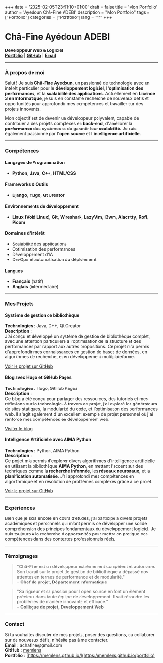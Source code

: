 +++
date = '2025-02-05T23:51:10+01:00'
draft = false
title = 'Mon Portfolio'
author = 'Ayedoun Châ-Fine ADEBI'
description = "Mon Portfolio"
tags = ["Portfolio"]
categories = ["Portfolio"]
lang = "fr"
+++



# **Châ-Fine Ayédoun ADEBI**  
**Développeur Web & Logiciel**  
[**Portfolio**](https://memlens.github.io/) | [**GitHub**](https://github.com/memlens) | [**Email**](mailto:achafine@gmail.com)

---

### **À propos de moi**

Salut ! Je suis **Châ-Fine Ayedoun**, un passionné de technologie avec un intérêt particulier pour le **développement logiciel**, **l'optimisation des performances**, et la **scalabilité des applications**. Actuellement en **Licence 3 en Informatique**, je suis en constante recherche de nouveaux défis et opportunités pour approfondir mes compétences et travailler sur des projets innovants.

Mon objectif est de devenir un développeur polyvalent, capable de contribuer à des projets complexes en **back-end**, d'améliorer la **performance** des systèmes et de garantir leur **scalabilité**. Je suis également passionné par l'**open source** et l'**intelligence artificielle**.

---

### **Compétences**

#### **Langages de Programmation**  
- **Python**, **Java**, **C++**, **HTML/CSS**

#### **Frameworks & Outils**  
- **Django**, **Hugo**, **Qt Creator**

#### **Environnements de développement**  
- **Linux (Void Linux)**, **Git**, **Wireshark**, **LazyVim**, **i3wm**, **Alacritty**, **Rofi**, **Picom**

#### **Domaines d'intérêt**  
- Scalabilité des applications  
- Optimisation des performances  
- Développement d'IA  
- DevOps et automatisation du déploiement

#### **Langues**  
- **Français** (natif)  
- **Anglais** (intermédiaire)

---

### **Mes Projets**

#### **Système de gestion de bibliothèque**  
**Technologies** : Java, C++, Qt Creator  
**Description** :  
J’ai conçu et développé un système de gestion de bibliothèque complet, avec une attention particulière à l'optimisation de la structure et des performances par rapport aux autres propositions. Ce projet m'a permis d'approfondir mes connaissances en gestion de bases de données, en algorithmes de recherche, et en développement multiplateforme.

[Voir le projet sur GitHub](https://github.com/memlens/javaLibraryManager)

#### **Blog avec Hugo et GitHub Pages**  
**Technologies** : Hugo, GitHub Pages  
**Description** :  
Ce blog a été conçu pour partager des ressources, des tutoriels et mes réflexions sur la technologie. À travers ce projet, j’ai exploré les générateurs de sites statiques, la modularité du code, et l’optimisation des performances web. Il s'agit également d'un excellent exemple de projet personnel où j'ai renforcé mes compétences en développement web.

[Visiter le blog](https://memlens.github.io/)

#### **Intelligence Artificielle avec AIMA Python**  
**Technologies** : Python, AIMA Python  
**Description** :  
Ce projet m’a permis d'explorer divers algorithmes d'intelligence artificielle en utilisant la bibliothèque **AIMA Python**, en mettant l'accent sur des techniques comme la **recherche informée**, les **réseaux neuronaux**, et la **planification automatisée**. J’ai approfondi mes compétences en algorithmique et en résolution de problèmes complexes grâce à ce projet.

[Voir le projet sur GitHub](https://github.com/memlens/ProblemAndNode)

---

### **Expériences**

Bien que je sois encore en cours d’études, j’ai participé à divers projets académiques et personnels qui m’ont permis de développer une solide compréhension des principes fondamentaux du développement logiciel. Je suis toujours à la recherche d'opportunités pour mettre en pratique ces compétences dans des contextes professionnels réels.

---

### **Témoignages**

> "Châ-Fine est un développeur extrêmement compétent et autonome. Son travail sur le projet de gestion de bibliothèque a dépassé nos attentes en termes de performance et de modularité."  
– **Chef de projet, Département Informatique**

> "Sa rigueur et sa passion pour l'open source en font un élément précieux dans toute équipe de développement. Il sait résoudre les problèmes de manière innovante et efficace."  
– **Collègue de projet, Développement Web**

---

### **Contact**

Si tu souhaites discuter de mes projets, poser des questions, ou collaborer sur de nouveaux défis, n’hésite pas à me contacter.  
**Email** : [achafine@gmail.com](mailto:achafine@gmail.com)  
**GitHub** : [memlens](https://github.com/memlens)  
**Portfolio** : [https://memlens.github.io/](https://memlens.github.io/portfolio)
